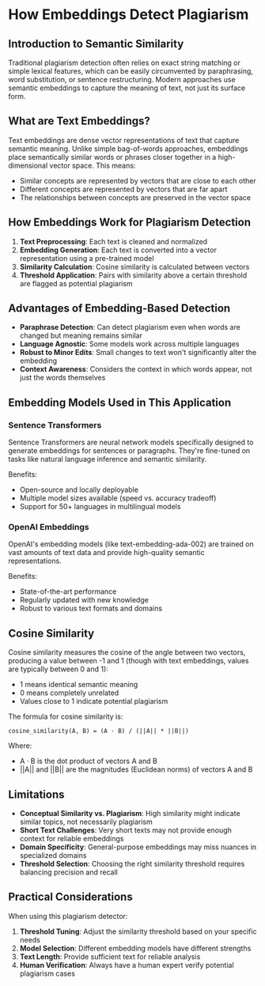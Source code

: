 # How Embeddings Detect Plagiarism

## Introduction to Semantic Similarity

Traditional plagiarism detection often relies on exact string matching or simple lexical features, which can be easily circumvented by paraphrasing, word substitution, or sentence restructuring. Modern approaches use semantic embeddings to capture the meaning of text, not just its surface form.

## What are Text Embeddings?

Text embeddings are dense vector representations of text that capture semantic meaning. Unlike simple bag-of-words approaches, embeddings place semantically similar words or phrases closer together in a high-dimensional vector space. This means:

- Similar concepts are represented by vectors that are close to each other
- Different concepts are represented by vectors that are far apart
- The relationships between concepts are preserved in the vector space

## How Embeddings Work for Plagiarism Detection

1. **Text Preprocessing**: Each text is cleaned and normalized
2. **Embedding Generation**: Each text is converted into a vector representation using a pre-trained model
3. **Similarity Calculation**: Cosine similarity is calculated between vectors
4. **Threshold Application**: Pairs with similarity above a certain threshold are flagged as potential plagiarism

## Advantages of Embedding-Based Detection

- **Paraphrase Detection**: Can detect plagiarism even when words are changed but meaning remains similar
- **Language Agnostic**: Some models work across multiple languages
- **Robust to Minor Edits**: Small changes to text won't significantly alter the embedding
- **Context Awareness**: Considers the context in which words appear, not just the words themselves

## Embedding Models Used in This Application

### Sentence Transformers

Sentence Transformers are neural network models specifically designed to generate embeddings for sentences or paragraphs. They're fine-tuned on tasks like natural language inference and semantic similarity.

Benefits:
- Open-source and locally deployable
- Multiple model sizes available (speed vs. accuracy tradeoff)
- Support for 50+ languages in multilingual models

### OpenAI Embeddings

OpenAI's embedding models (like text-embedding-ada-002) are trained on vast amounts of text data and provide high-quality semantic representations.

Benefits:
- State-of-the-art performance
- Regularly updated with new knowledge
- Robust to various text formats and domains

## Cosine Similarity

Cosine similarity measures the cosine of the angle between two vectors, producing a value between -1 and 1 (though with text embeddings, values are typically between 0 and 1):

- 1 means identical semantic meaning
- 0 means completely unrelated
- Values close to 1 indicate potential plagiarism

The formula for cosine similarity is:

```
cosine_similarity(A, B) = (A · B) / (||A|| * ||B||)
```

Where:
- A · B is the dot product of vectors A and B
- ||A|| and ||B|| are the magnitudes (Euclidean norms) of vectors A and B

## Limitations

- **Conceptual Similarity vs. Plagiarism**: High similarity might indicate similar topics, not necessarily plagiarism
- **Short Text Challenges**: Very short texts may not provide enough context for reliable embeddings
- **Domain Specificity**: General-purpose embeddings may miss nuances in specialized domains
- **Threshold Selection**: Choosing the right similarity threshold requires balancing precision and recall

## Practical Considerations

When using this plagiarism detector:

1. **Threshold Tuning**: Adjust the similarity threshold based on your specific needs
2. **Model Selection**: Different embedding models have different strengths
3. **Text Length**: Provide sufficient text for reliable analysis
4. **Human Verification**: Always have a human expert verify potential plagiarism cases 